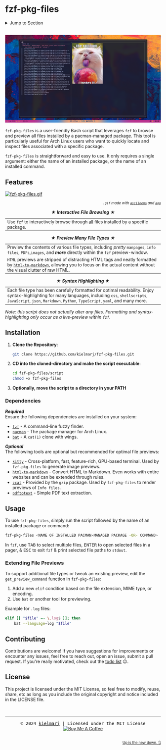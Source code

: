 # fzf-pkg-files

<details><summary>Jump to Section</summary>

1. [Features](#features)
2. [Installation](#installation)<br>
   2.1 [Dependencies](#dependencies)
3. [Usage](#usage)<br>
   3.1 [Extending File Previews](#extending-file-previews)
4. [Contributing](#contributing)
5. [License](#license)

</details><br>

![fzf-pkg-files-screenshot](assets/fzf-pkg-files-screenshot.png)

`fzf-pkg-files` is a user-friendly Bash script that leverages `fzf` to browse and preview all files installed by a pacman-managed package. This tool is particularly useful for Arch Linux users who want to quickly locate and inspect files associated with a specific package. 

`fzf-pkg-files` is straightforward and easy to use. It only requires a single argument: either the name of an installed package, or the name of an installed command.

## Features

[![fzf-pkg-files.gif](https://github.com/kielmarj/fzf-pkg-files/blob/main/assets/fzf-pkg-files.gif)](https://asciinema.org/a/691213)

<div align="right"><sub><i>

`.gif` made with [`asciinema`](https://asciinema.org/a/691213) and [`agg`](https://github.com/asciinema/agg)

</i></sub></div>

<table border="0">
<caption><b><i>&bigstar; Interactive File Browsing &bigstar;</i></b></caption>
<td>Use <code>fzf</code> to interactively browse through <u>all</u> files installed by a specific package.</td>
</table>

<table border="0">
<caption><b><i>&bigstar; Preview Many File Types &bigstar;</i></b></caption>
<tr><td>Preview the contents of various file types, including <i>pretty</i> <code>manpages</code>, <code>info files</code>, <code>PDFs</code>,<code>images</code>, and <b><i>more</i></b> directly within the <code>fzf</code> preview-window.</td></tr>
<tr><td><code>HTML</code> previews are stripped of distracting HTML tags and neatly formatted by <code><a href="https://github.com/JohannesKaufmann/html-to-markdown">html-to-markdown</a></code>, allowing you to focus on the actual content without the visual clutter of raw HTML.</td></tr>
</table>

<table border="0">
<caption><b><i>&bigstar; Syntax Highlighting &bigstar;</i></b></caption>
<td>Each file type has been carefully formatted for optimal readability. Enjoy syntax-highlighting for many languages, including <code>css</code>, <code>shellscripts</code>, <code>JavaScript</code>, <code>json</code>, <code>Markdown</code>, <code>Python</code>, <code>TypeScript</code>, <code>yaml</code>, and many more.</td>
</table>

<i>Note: this script does not actually alter any files. Formatting and syntax-highlighting only occur as a live-preview within `fzf`.</i>

## Installation

1. **Clone the Repository**:
   ```bash
   git clone https://github.com/kielmarj/fzf-pkg-files.git
   ```
2. **CD into the cloned-directory and make the script executable**:
   ```bash
   cd fzf-pkg-files/script
   chmod +x fzf-pkg-files
   ```
3. **Optionally, move the script to a directory in your PATH**

### Dependencies

***Required***<br>
Ensure the following dependencies are installed on your system:
* [`fzf`](https://github.com/junegunn/fzf) - A command-line fuzzy finder.
* [`pacman`](https://gitlab.archlinux.org/pacman/pacman) - The package manager for Arch Linux.
* [`bat`](https://github.com/sharkdp/bat) - A `cat(1)` clone with wings.

***Optional***<br>
The following tools are optional but recommended for optimal file previews:
* [`kitty`](https://github.com/kovidgoyal/kitty) - Cross-platform, fast, feature-rich, GPU-based terminal. Used by `fzf-pkg-files` to generate image previews.
* [`html-to-markdown`](https://github.com/JohannesKaufmann/html-to-markdown?tab=readme-ov-file) - Convert HTML to Markdown. Even works with entire websites and can be extended through rules.
* [`zcat`](https://www.gnu.org/software/gzip/) - Provided by the `gzip` package. Used by `fzf-pkg-files` to render previews of `Info files`.
* [`pdftotext`](https://github.com/jalan/pdftotext) - Simple PDF text extraction.

## Usage

To use `fzf-pkg-files`, simply run the script followed by the name of an installed package or command:
```bash
fzf-pkg-files <NAME OF INSTALLED PACMAN-MANAGED PACKAGE -OR- COMMAND>
```
In `fzf`, use <kbd>TAB</kbd> to select multiple files, <kbd>ENTER</kbd> to open selected files in a pager, & <kbd>ESC</kbd> to exit `fzf` & print selected file paths to `stdout`.

### Extending File Previews

To support additional file types or tweak an existing preview, edit the `get_preview_command` function in `fzf-pkg-files`:
1. Add a new `elif` condition based on the file extension, MIME type, or encoding.
2. Use `bat` or another tool for previewing.

Example for `.log` files:
```bash
elif [[ "$file" =~ \.log$ ]]; then
    bat --language=log "$file"
```

## Contributing

Contributions are welcome! If you have suggestions for improvements or encounter any issues, feel free to reach out, open an issue, submit a pull request. If you're really motivated, check out the [todo list](todo/todo.md) &#x1F609;.

## License

This project is licensed under the MIT License, so feel free to modify, reuse, share, etc as long as you include the original copyright and notice included in the LICENSE file.

<br>
<hr>

<div align="center">
  <samp>&copy; 2024 <a href="https://github.com/kielmarj">kielmarj</a> | Licensed under the MIT License</samp><br>
  <a href="https://www.buymeacoffee.com/kielmarj" target="_blank"><img src="https://img.buymeacoffee.com/button-api/?text=Buy me a coffee&quest;&emoji=&#x1F49C;&slug=kielmarj&button_colour=40e0d0&font_colour=a243b3&font_family=Bree&outline_colour=000000&coffee_colour=FFDD00" alt="Buy Me A Coffee"></a>
  <br>
</div>
<br>
<div align="right"><sub>

[Up is the new down.  🔃](#fzf-pkg-files)

</sub></div>
